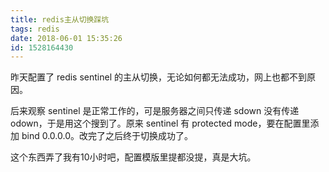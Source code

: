 ```yaml
---
title: redis主从切换踩坑
tags: redis
date: 2018-06-01 15:35:26
id: 1528164430
---
```

昨天配置了 redis sentinel 的主从切换，无论如何都无法成功，网上也都不到原因。

后来观察 sentinel 是正常工作的，可是服务器之间只传递 sdown 没有传递 odown，于是用这个搜到了。原来 sentinel 有 protected mode，要在配置里添加 bind 0.0.0.0。改完了之后终于切换成功了。

这个东西弄了我有10小时吧，配置模版里提都没提，真是大坑。